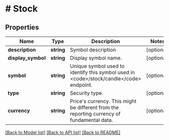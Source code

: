 # # Stock

## Properties

Name | Type | Description | Notes
------------ | ------------- | ------------- | -------------
**description** | **string** | Symbol description | [optional] 
**display_symbol** | **string** | Display symbol name. | [optional] 
**symbol** | **string** | Unique symbol used to identify this symbol used in &lt;code&gt;/stock/candle&lt;/code&gt; endpoint. | [optional] 
**type** | **string** | Security type. | [optional] 
**currency** | **string** | Price&#39;s currency. This might be different from the reporting currency of fundamental data. | [optional] 

[[Back to Model list]](../../README.md#documentation-for-models) [[Back to API list]](../../README.md#documentation-for-api-endpoints) [[Back to README]](../../README.md)


